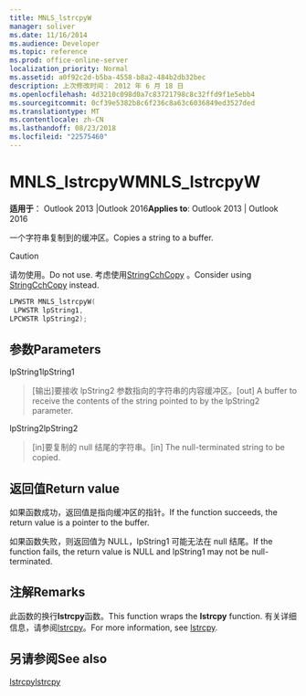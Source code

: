 ```yaml
---
title: MNLS_lstrcpyW
manager: soliver
ms.date: 11/16/2014
ms.audience: Developer
ms.topic: reference
ms.prod: office-online-server
localization_priority: Normal
ms.assetid: a0f92c2d-b5ba-4558-b8a2-484b2db32bec
description: 上次修改时间： 2012 年 6 月 18 日
ms.openlocfilehash: 4d3210c098d0a7c83721798c8c32ffd9f1e5ebb4
ms.sourcegitcommit: 0cf39e5382b8c6f236c8a63c6036849ed3527ded
ms.translationtype: MT
ms.contentlocale: zh-CN
ms.lasthandoff: 08/23/2018
ms.locfileid: "22575460"
---
```

# <a name="mnlslstrcpyw"></a><span data-ttu-id="ba614-103">MNLS_lstrcpyW</span><span class="sxs-lookup"><span data-stu-id="ba614-103">MNLS_lstrcpyW</span></span>

 
  
<span data-ttu-id="ba614-104">**适用于**： Outlook 2013 |Outlook 2016</span><span class="sxs-lookup"><span data-stu-id="ba614-104">**Applies to**: Outlook 2013 | Outlook 2016</span></span> 
  
<span data-ttu-id="ba614-105">一个字符串复制到的缓冲区。</span><span class="sxs-lookup"><span data-stu-id="ba614-105">Copies a string to a buffer.</span></span>
  
> [!CAUTION]
> <span data-ttu-id="ba614-106">请勿使用。</span><span class="sxs-lookup"><span data-stu-id="ba614-106">Do not use.</span></span> <span data-ttu-id="ba614-107">考虑使用[StringCchCopy](http://msdn.microsoft.com/en-us/library/ms647527%28VS.85%29.aspx) 。</span><span class="sxs-lookup"><span data-stu-id="ba614-107">Consider using [StringCchCopy](http://msdn.microsoft.com/en-us/library/ms647527%28VS.85%29.aspx) instead.</span></span> 
  
```cpp
LPWSTR MNLS_lstrcpyW(
 LPWSTR lpString1,
LPCWSTR lpString2);
```

## <a name="parameters"></a><span data-ttu-id="ba614-108">参数</span><span class="sxs-lookup"><span data-stu-id="ba614-108">Parameters</span></span>

<span data-ttu-id="ba614-109">lpString1</span><span class="sxs-lookup"><span data-stu-id="ba614-109">lpString1</span></span>
  
> <span data-ttu-id="ba614-110">[输出]要接收 lpString2 参数指向的字符串的内容缓冲区。</span><span class="sxs-lookup"><span data-stu-id="ba614-110">[out] A buffer to receive the contents of the string pointed to by the lpString2 parameter.</span></span>
    
<span data-ttu-id="ba614-111">lpString2</span><span class="sxs-lookup"><span data-stu-id="ba614-111">lpString2</span></span>
  
> <span data-ttu-id="ba614-112">[in]要复制的 null 结尾的字符串。</span><span class="sxs-lookup"><span data-stu-id="ba614-112">[in] The null-terminated string to be copied.</span></span>
    
## <a name="return-value"></a><span data-ttu-id="ba614-113">返回值</span><span class="sxs-lookup"><span data-stu-id="ba614-113">Return value</span></span>

<span data-ttu-id="ba614-114">如果函数成功，返回值是指向缓冲区的指针。</span><span class="sxs-lookup"><span data-stu-id="ba614-114">If the function succeeds, the return value is a pointer to the buffer.</span></span>
  
<span data-ttu-id="ba614-115">如果函数失败，则返回值为 NULL，lpString1 可能无法在 null 结尾。</span><span class="sxs-lookup"><span data-stu-id="ba614-115">If the function fails, the return value is NULL and lpString1 may not be null-terminated.</span></span>
  
## <a name="remarks"></a><span data-ttu-id="ba614-116">注解</span><span class="sxs-lookup"><span data-stu-id="ba614-116">Remarks</span></span>

<span data-ttu-id="ba614-117">此函数的换行**lstrcpy**函数。</span><span class="sxs-lookup"><span data-stu-id="ba614-117">This function wraps the **lstrcpy** function.</span></span> <span data-ttu-id="ba614-118">有关详细信息，请参阅[lstrcpy](http://msdn.microsoft.com/en-us/library/ms647490%28VS.85%29.aspx)。</span><span class="sxs-lookup"><span data-stu-id="ba614-118">For more information, see [lstrcpy](http://msdn.microsoft.com/en-us/library/ms647490%28VS.85%29.aspx).</span></span>
  
## <a name="see-also"></a><span data-ttu-id="ba614-119">另请参阅</span><span class="sxs-lookup"><span data-stu-id="ba614-119">See also</span></span>



[<span data-ttu-id="ba614-120">lstrcpy</span><span class="sxs-lookup"><span data-stu-id="ba614-120">lstrcpy</span></span>](http://msdn.microsoft.com/en-us/library/ms647490%28VS.85%29.aspx)

